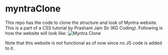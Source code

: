 # myntraClone

This repo has the code to clone the structure and look of Myntra website. This is a part of a CSS tutorial by Prashant Jain Sir (KG Coding). Following is how the website will look like:
![Myntra Clone](https://github.com/Ayushi96/myntraClone/assets/37593376/76b5950f-50ed-401b-be2e-68d42f248f60)


Note that this website is not functional as of now since no JS code is added to it. 
